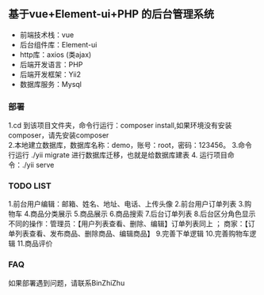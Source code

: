 ## 基于vue+Element-ui+PHP 的后台管理系统

- 前端技术栈：vue
- 后台组件库：Element-ui
- http库：axios (类ajax)
- 后端开发语言：PHP
- 后端开发框架：Yii2
- 数据库服务：Mysql

### 部署

1.cd 到该项目文件夹，命令行运行：composer install,如果环境没有安装composer，请先安装composer  
2.本地建立数据库，数据库名称：demo，账号：root，密码：123456。
3.命令行运行 ./yii migrate 进行数据库迁移，也就是给数据库建表
4. 运行项目命令：./yii serve 


### TODO LIST

1.前台用户编辑：邮箱、姓名、地址、电话、上传头像
2.前台用户订单列表
3.购物车
4.商品分类展示
5.商品展示
6.商品搜索
7.后台订单列表
8.后台区分角色显示不同的操作：管理员：【用户列表查看、删除、编辑】订单列表同上 ； 商家：【订单列表查看、发布商品、删除商品、编辑商品】
9.完善下单逻辑
10.完善购物车逻辑
11.商品评价

### FAQ

如果部署遇到问题，请联系BinZhiZhu





